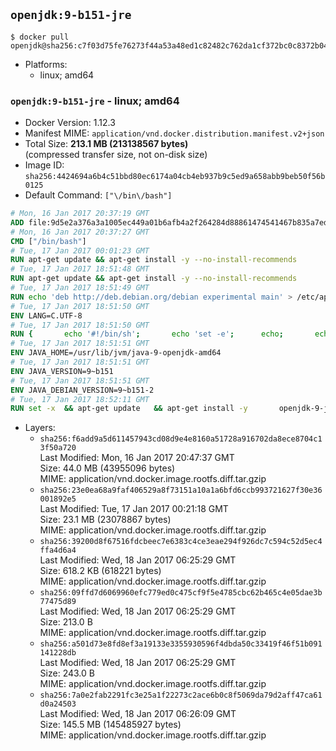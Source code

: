 ## `openjdk:9-b151-jre`

```console
$ docker pull openjdk@sha256:c7f03d75fe76273f44a53a48ed1c82482c762da1cf372bc0c8372b044653ac41
```

-	Platforms:
	-	linux; amd64

### `openjdk:9-b151-jre` - linux; amd64

-	Docker Version: 1.12.3
-	Manifest MIME: `application/vnd.docker.distribution.manifest.v2+json`
-	Total Size: **213.1 MB (213138567 bytes)**  
	(compressed transfer size, not on-disk size)
-	Image ID: `sha256:4424694a6b4c51bbd80ec6174a04cb4eb937b9c5ed9a658abb9beb50f56b0125`
-	Default Command: `["\/bin\/bash"]`

```dockerfile
# Mon, 16 Jan 2017 20:37:19 GMT
ADD file:9d5e2a376a3a1005ec449a01b6afb4a2f264284d88861474541467b835a7edfc in / 
# Mon, 16 Jan 2017 20:37:27 GMT
CMD ["/bin/bash"]
# Tue, 17 Jan 2017 00:01:23 GMT
RUN apt-get update && apt-get install -y --no-install-recommends 		ca-certificates 		curl 		wget 	&& rm -rf /var/lib/apt/lists/*
# Tue, 17 Jan 2017 18:51:48 GMT
RUN apt-get update && apt-get install -y --no-install-recommends 		bzip2 		unzip 		xz-utils 	&& rm -rf /var/lib/apt/lists/*
# Tue, 17 Jan 2017 18:51:49 GMT
RUN echo 'deb http://deb.debian.org/debian experimental main' > /etc/apt/sources.list.d/experimental.list
# Tue, 17 Jan 2017 18:51:50 GMT
ENV LANG=C.UTF-8
# Tue, 17 Jan 2017 18:51:50 GMT
RUN { 		echo '#!/bin/sh'; 		echo 'set -e'; 		echo; 		echo 'dirname "$(dirname "$(readlink -f "$(which javac || which java)")")"'; 	} > /usr/local/bin/docker-java-home 	&& chmod +x /usr/local/bin/docker-java-home
# Tue, 17 Jan 2017 18:51:51 GMT
ENV JAVA_HOME=/usr/lib/jvm/java-9-openjdk-amd64
# Tue, 17 Jan 2017 18:51:51 GMT
ENV JAVA_VERSION=9~b151
# Tue, 17 Jan 2017 18:51:51 GMT
ENV JAVA_DEBIAN_VERSION=9~b151-2
# Tue, 17 Jan 2017 18:52:11 GMT
RUN set -x 	&& apt-get update 	&& apt-get install -y 		openjdk-9-jre-headless="$JAVA_DEBIAN_VERSION" 	&& rm -rf /var/lib/apt/lists/* 	&& [ "$JAVA_HOME" = "$(docker-java-home)" ]
```

-	Layers:
	-	`sha256:f6add9a5d611457943cd08d9e4e8160a51728a916702da8ece8704c13f50a720`  
		Last Modified: Mon, 16 Jan 2017 20:47:37 GMT  
		Size: 44.0 MB (43955096 bytes)  
		MIME: application/vnd.docker.image.rootfs.diff.tar.gzip
	-	`sha256:23e0ea68a9faf406529a8f73151a10a1a6bfd6ccb993721627f30e36001892e5`  
		Last Modified: Tue, 17 Jan 2017 00:21:18 GMT  
		Size: 23.1 MB (23078867 bytes)  
		MIME: application/vnd.docker.image.rootfs.diff.tar.gzip
	-	`sha256:39200d8f67516fdcbeec7e6383c4ce3eae294f926dc7c594c52d5ec4ffa4d6a4`  
		Last Modified: Wed, 18 Jan 2017 06:25:29 GMT  
		Size: 618.2 KB (618221 bytes)  
		MIME: application/vnd.docker.image.rootfs.diff.tar.gzip
	-	`sha256:09ffd7d6069960efc779ed0c475cf9f5e4785cbc62b465c4e05dae3b77475d89`  
		Last Modified: Wed, 18 Jan 2017 06:25:29 GMT  
		Size: 213.0 B  
		MIME: application/vnd.docker.image.rootfs.diff.tar.gzip
	-	`sha256:a501d73e8fd8ef3a19133e3355930596f4dbda50c33419f46f51b091141228db`  
		Last Modified: Wed, 18 Jan 2017 06:25:29 GMT  
		Size: 243.0 B  
		MIME: application/vnd.docker.image.rootfs.diff.tar.gzip
	-	`sha256:7a0e2fab2291fc3e25a1f22273c2ace6b0c8f5069da79d2aff47ca61d0a24503`  
		Last Modified: Wed, 18 Jan 2017 06:26:09 GMT  
		Size: 145.5 MB (145485927 bytes)  
		MIME: application/vnd.docker.image.rootfs.diff.tar.gzip
